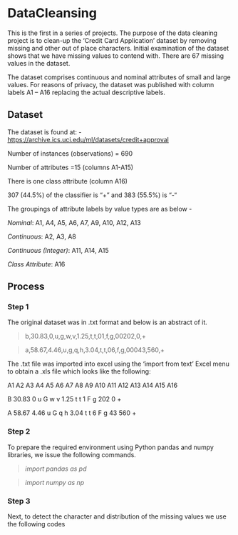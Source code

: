 # DataCleansing
This is the first in a series of projects. The purpose of the data cleaning project is to clean-up the ‘Credit Card Application’ dataset by removing missing and other out of place characters. Initial examination of the dataset shows that we have missing values to contend with. There are 67 missing values in the dataset.

The dataset comprises continuous and nominal attributes of small and large values. For reasons of privacy, the dataset was published with column labels A1 – A16 replacing the actual descriptive labels.


## Dataset
The dataset is found at: - https://archive.ics.uci.edu/ml/datasets/credit+approval 

Number of instances (observations) = 690

Number of attributes =15 (columns A1-A15)

There is one class attribute (column A16) 

307 (44.5%) of the classifier is “+” and 383 (55.5%) is “-“

The groupings of attribute labels by value types are as below - 

  *Nominal*:              A1, A4, A5, A6, A7, A9, A10, A12, A13
  
  *Continuous*:           A2, A3, A8
  
  *Continuous (Integer)*: A11, A14, A15
  
  *Class Attribute*:      A16


## Process

### Step 1

The original dataset was in .txt format and below is an abstract of it.

> b,30.83,0,u,g,w,v,1.25,t,t,01,f,g,00202,0,+

> a,58.67,4.46,u,g,q,h,3.04,t,t,06,f,g,00043,560,+

The .txt file was imported into excel using the ‘import from text’ Excel menu to obtain a .xls file which looks like the following:

A1 A2 A3 A4 A5 A6 A7 A8 A9 A10 A11 A12 A13 A14 A15 A16

B 30.83 0 u G w v 1.25 t t 1 F g 202 0 +

A 58.67 4.46 u G q h 3.04 t t 6 F g 43 560 +

### Step 2
To prepare the required environment using Python pandas and numpy libraries, we issue the following commands.

> *import pandas as pd*

> *import numpy as np*

### Step 3
Next, to detect the character and distribution of the missing values we use the following codes
